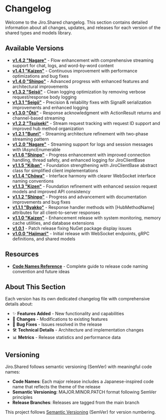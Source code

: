 # Changelog

Welcome to the Jiro.Shared changelog. This section contains detailed information about all changes, updates, and releases for each version of the shared types and models library.

## Available Versions

<!-- Newest first -->
- **[v1.4.2 "Nagare"](v1.4.2.md)** - Flow enhancement with comprehensive streaming support for chat, logs, and word-by-word content
- **[v1.4.1 "Kaizen"](v1.4.1.md)** - Continuous improvement with performance optimizations and bug fixes
- **[v1.4.0 "Shinpo"](v1.4.0.md)** - Advanced progress with enhanced features and architectural improvements
- **[v1.3.2 "Seisō"](v1.3.2.md)** - Clean logging optimization by removing verbose request/response body logging
- **[v1.3.1 "Seigō"](v1.3.1.md)** - Precision & reliability fixes with SignalR serialization improvements and enhanced logging
- **[v1.3.0 "Ōtō"](v1.3.0.md)** - Response acknowledgment with ActionResult returns and channel-based streaming
- **[v1.2.2 "Tsuiseki"](v1.2.2.md)** - Stream request tracking with request ID support and improved hub method organization
- **[v1.2.1 "Bunri"](v1.2.1.md)** - Streaming architecture refinement with two-phase streaming pattern
- **[v1.2.0 "Nagare"](v1.2.0.md)** - Streaming support for logs and session messages with IAsyncEnumerable
- **[v1.1.6 "Shinpo"](v1.1.6.md)** - Progress enhancement with improved connection handling, thread safety, and enhanced logging for JiroClientBase
- **[v1.1.5 "Kiban"](v1.1.5.md)** - Foundation strengthening with JiroClientBase abstract class for simplified client implementations
- **[v1.1.4 "Chōwa"](v1.1.4.md)** - Interface harmony with clearer WebSocket interface naming conventions
- **[v1.1.3 "Kizen"](v1.1.3.md)** - Foundation refinement with enhanced session request models and improved API consistency
- **[v1.1.2 "Shinpo"](v1.1.2.md)** - Progress and advancement with documentation improvements and bug fixes
- **[v1.1.1 "Byakko"](v1.1.1.md)** - Response handler methods with [HubMethodName] attributes for all client-to-server responses
- **[v1.1.0 "Kaizen"](v1.1.0.md)** - Enhancement release with system monitoring, memory cache utilities, and database extensions
- **[v1.0.1](v1.0.1.md)** - Patch release fixing NuGet package display issues
- **[v1.0.0 "Hajimari"](v1.0.0.md)** - Initial release with WebSocket endpoints, gRPC definitions, and shared models

## Resources

- **[Code Names Reference](code-names.md)** - Complete guide to release code naming convention and future ideas

## About This Section

Each version has its own dedicated changelog file with comprehensive details about:

- ✨ **Features Added** - New functionality and capabilities
- 🔄 **Changes** - Modifications to existing features
- 🐛 **Bug Fixes** - Issues resolved in the release
- 🛠️ **Technical Details** - Architecture and implementation changes
- 📊 **Metrics** - Release statistics and performance data

## Versioning

Jiro.Shared follows semantic versioning (SemVer) with meaningful code names:

- **Code Names**: Each major release includes a Japanese-inspired code name that reflects the theme of the release
- **Semantic Versioning**: MAJOR.MINOR.PATCH format following SemVer principles
- **Release Branches**: Releases are tagged from the main branch

This project follows [Semantic Versioning](https://semver.org/spec/v2.0.0.html) (SemVer) for version numbering.
